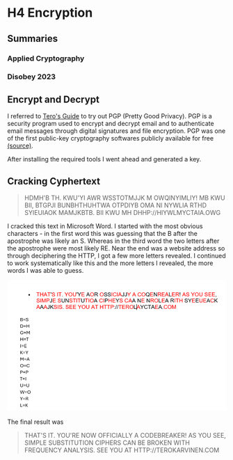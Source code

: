 # H4 Encryption


## Summaries


### Applied Cryptography


### Disobey 2023


## Encrypt and Decrypt


I referred to [Tero's Guide](https://terokarvinen.com/2023/pgp-encrypt-sign-verify/) to try out PGP (Pretty Good Privacy). PGP is a security program used to encrypt and decrypt email and to authenticate email messages through digital signatures and file encryption. PGP was one of the first public-key cryptography softwares publicly available for free [(source)](https://www.fortinet.com/resources/cyberglossary/pgp-encryption).

After installing the required tools I went ahead and generated a key.



## Cracking Cyphertext

>HDMH'B TH. KWU'YI AWR WSSTOTMJJK M OWQINYIMLIY! MB KWU BII, BTGPJI BUNBHTHUHTWA OTPDIYB OMA NI NYWLIA RTHD SYIEUIAOK MAMJKBTB. BII KWU MH DHHP://HIYWLMYCTAIA.OWG

I cracked this text in Microsoft Word. I started with the most obvious characters - in the first word this was guessing that the B after the apostrophe was likely an S. Whereas in the third word the two letters after the apostrophe were most likely RE. Near the end was a website address so through deciphering the HTTP, I got a few more letters revealed. I continued to work systematically like this and the more letters I revealed, the more words I was able to guess.

![Deciphering the text](https://github.com/chelsea-12/chelseaexamples/blob/main/Screenshot%202024-02-08%20104432.png)

The final result was

>THAT'S IT. YOU'RE NOW OFFICIALLY A CODEBREAKER! AS YOU SEE, SIMPLE SUBSTITUTION CIPHERS CAN BE BROKEN WITH FREQUENCY ANALYSIS. SEE YOU AT HTTP://TEROKARVINEN.COM
